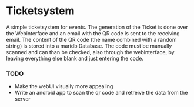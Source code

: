 # Ticketsystem
A simple ticketsystem for events.
The generation of the Ticket is done over the Webinterface and an email with the QR code is sent to the receiving email.
The content of the QR code (the name combined with a random string) is stored into a maridb Database.
The code must be manually scanned and can than be checked, also through the webinterface, by leaving everything else blank
and just entering the code.

### TODO
* Make the webUI visually more appealing
* Write an android app to scan the qr code and retreive the data from the server
